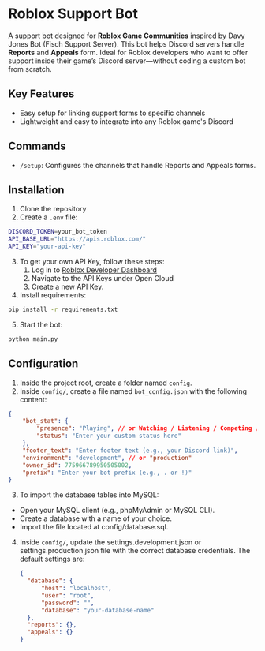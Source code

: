 # Roblox Support Bot
A support bot designed for **Roblox Game Communities** inspired by Davy Jones Bot (Fisch Support Server). This bot helps Discord servers handle **Reports** and **Appeals** form. Ideal for Roblox developers who want to offer support inside their game’s Discord server—without coding a custom bot from scratch.

## Key Features
- Easy setup for linking support forms to specific channels
- Lightweight and easy to integrate into any Roblox game's Discord

## Commands
- `/setup`: Configures the channels that handle Reports and Appeals forms.

## Installation
1. Clone the repository
2. Create a `.env` file:
  ```bash
  DISCORD_TOKEN=your_bot_token
  API_BASE_URL="https://apis.roblox.com/"
  API_KEY="your-api-key"
  ```
3. To get your own API Key, follow these steps:
   1. Log in to [Roblox Developer Dashboard](https://create.roblox.com/dashboard/credentials?activeTab=ApiKeysTab)
   2. Navigate to the API Keys under Open Cloud
   3. Create a new API Key.
4. Install requirements:
  ```bash
  pip install -r requirements.txt
  ```
5. Start the bot:
  ```bash
  python main.py
  ```

## Configuration
1. Inside the project root, create a folder named `config`.
2. Inside `config/`, create a file named `bot_config.json` with the following content:
  ```json
  {
      "bot_stat": {
          "presence": "Playing", // or Watching / Listening / Competing / Streaming
          "status": "Enter your custom status here"
      },
      "footer_text": "Enter footer text (e.g., your Discord link)",
      "environment": "development", // or "production"
      "owner_id": 775966789950505002,
      "prefix": "Enter your bot prefix (e.g., . or !)"
  }
  ```
3. To import the database tables into MySQL:
  - Open your MySQL client (e.g., phpMyAdmin or MySQL CLI).
  - Create a database with a name of your choice.
  - Import the file located at config/database.sql.
4. Inside `config/`, update the settings.development.json or settings.production.json file with the correct database credentials. The default settings are:
    ```json
    {
      "database": {
          "host": "localhost",
          "user": "root",
          "password": "",
          "database": "your-database-name"
      },
      "reports": {},
      "appeals": {}
    }
    ```